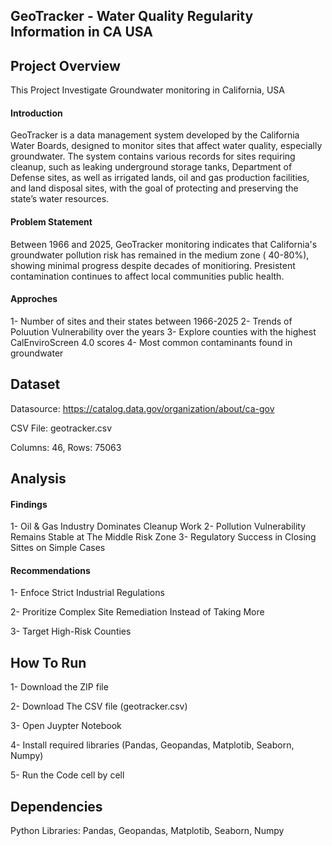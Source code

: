 
## GeoTracker - Water Quality Regularity Information in CA USA 

## Project Overview
This Project Investigate Groundwater monitoring in California, USA

#### Introduction 
GeoTracker is a data management system developed by the California Water Boards, designed to monitor sites that affect water quality, especially groundwater. The system contains various records for sites requiring cleanup, such as leaking underground storage tanks, Department of Defense sites, as well as irrigated lands, oil and gas production facilities, and land disposal sites, with the goal of protecting and preserving the state’s water resources.

#### Problem Statement

Between 1966 and 2025, GeoTracker monitoring indicates that California's groundwater pollution risk has remained in the medium zone ( 40-80%), showing minimal progress despite decades of monitioring. Presistent contamination continues to affect local communities public health. 

#### Approches
1- Number of sites and their states between 1966-2025
2- Trends of Poluution Vulnerability over the years
3- Explore counties with the highest CalEnviroScreen 4.0 scores
4- Most common contaminants found in groundwater

## Dataset
Datasource: https://catalog.data.gov/organization/about/ca-gov

CSV File: geotracker.csv

Columns: 46, Rows: 75063

## Analysis


#### Findings
1- Oil & Gas Industry Dominates Cleanup Work
2- Pollution Vulnerability Remains Stable at The Middle Risk Zone
3- Regulatory Success in Closing Sittes on Simple Cases


#### Recommendations 
1- Enfoce Strict Industrial Regulations 

2- Proritize Complex Site Remediation Instead of Taking More

3- Target High-Risk Counties


## How To Run
1- Download the ZIP file

2- Download The CSV file (geotracker.csv)

3- Open Juypter Notebook

4- Install required libraries (Pandas, Geopandas, Matplotib, Seaborn, Numpy)

5- Run the Code cell by cell

## Dependencies
Python Libraries: Pandas, Geopandas, Matplotib, Seaborn, Numpy

